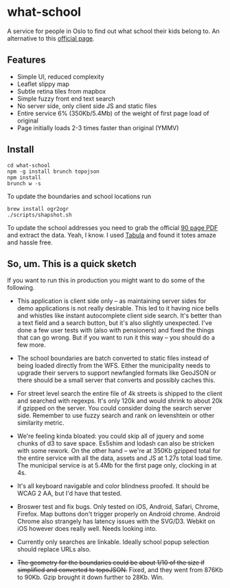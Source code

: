 what-school
===========

A service for people in Oslo to find out what school their kids belong to. An alternative to this [official page](http://www.utdanningsetaten.oslo.kommune.no/skoletilhoerighet/).

## Features

- Simple UI, reduced complexity
- Leaflet slippy map
- Subtle retina tiles from mapbox
- Simple fuzzy front end text search
- No server side, only client side JS and static files
- Entire service 6% (350Kb/5.4Mb) of the weight of first page load of original
- Page initially loads 2-3 times faster than original (YMMV)

## Install

```
cd what-school
npm -g install brunch topojson
npm install
brunch w -s
```

To update the boundaries and school locations run

```
brew install ogr2ogr
./scripts/shapshot.sh
```

To update the school addresses you need to grab the official [90 page PDF](http://www.utdanningsetaten.oslo.kommune.no/getfile.php/utdanningsetaten%20%28UDE%29/Internett%20%28UDE%29/ASA/Dokumenter/Alfabetisk%20gateregister%20skoletilh%C3%B8righet%20per%20112013.pdf) and extract the data. Yeah, I know. I used [Tabula](http://tabula.nerdpower.org/) and found it totes amaze and hassle free.

## So, um. This is a quick sketch

If you want to run this in production you might want to do some of the following.

- This application is client side only – as maintaining server sides for demo applications is not really desirable. This led to it having nice bells and whistles like instant autocomplete client side search. It's better than a text field and a search button, but it's also slightly unexpected. I've done a few user tests with (also with pensioners) and fixed the things that can go wrong. But if you want to run it this way – you should do a few more.

- The school boundaries are batch converted to static files instead of being loaded directly from the WFS. Either the municipality needs to upgrade their servers to support newfangled formats like GeoJSON or there should be a small server that converts and possibly caches this.

- For street level search the entire file of 4k streets is shipped to the client and searched with regexps. It's only 120k and would shrink to about 20k if gzipped on the server. You could consider doing the search server side. Remember to use fuzzy search and rank on levenshtein or other similarity metric.

- We're feeling kinda bloated: you could skip all of jquery and some chunks of d3 to save space. Es5shim and lodash can also be stricken with some rework. On the other hand – we're at 350Kb gzipped total for the entire service with all the data, assets and JS at 1.27s total load time. The municipal service is at 5.4Mb for the first page only, clocking in at 4s.

- It's all keyboard navigable and color blindness proofed. It should be WCAG 2 AA, but I'd have that tested.

- Broswer test and fix bugs. Only tested on iOS, Android, Safari, Chrome, Firefox. Map buttons don't trigger properly on Android chrome. Android Chrome also strangely has latency issues with the SVG/D3. Webkit on iOS however does really well. Needs looking into.

- Currently only searches are linkable. Ideally school popup selection should replace URLs also.

- ~~The geometry for the boundaries could be about 1/10 of the size if simplified and converted to topoJSON.~~ Fixed, and they went from 876Kb to 90Kb. Gzip brought it down further to 28Kb. Win.

